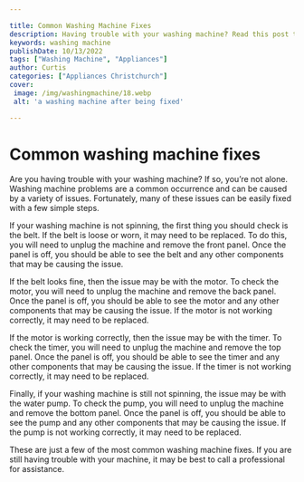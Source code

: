 ```yaml
---

title: Common Washing Machine Fixes
description: Having trouble with your washing machine? Read this post to find out the common issues and how to easily fix them - click to learn more!
keywords: washing machine
publishDate: 10/13/2022
tags: ["Washing Machine", "Appliances"]
author: Curtis
categories: ["Appliances Christchurch"]
cover: 
 image: /img/washingmachine/18.webp
 alt: 'a washing machine after being fixed'

---
```


# Common washing machine fixes

Are you having trouble with your washing machine? If so, you’re not alone. Washing machine problems are a common occurrence and can be caused by a variety of issues. Fortunately, many of these issues can be easily fixed with a few simple steps.

If your washing machine is not spinning, the first thing you should check is the belt. If the belt is loose or worn, it may need to be replaced. To do this, you will need to unplug the machine and remove the front panel. Once the panel is off, you should be able to see the belt and any other components that may be causing the issue.

If the belt looks fine, then the issue may be with the motor. To check the motor, you will need to unplug the machine and remove the back panel. Once the panel is off, you should be able to see the motor and any other components that may be causing the issue. If the motor is not working correctly, it may need to be replaced.

If the motor is working correctly, then the issue may be with the timer. To check the timer, you will need to unplug the machine and remove the top panel. Once the panel is off, you should be able to see the timer and any other components that may be causing the issue. If the timer is not working correctly, it may need to be replaced.

Finally, if your washing machine is still not spinning, the issue may be with the water pump. To check the pump, you will need to unplug the machine and remove the bottom panel. Once the panel is off, you should be able to see the pump and any other components that may be causing the issue. If the pump is not working correctly, it may need to be replaced.

These are just a few of the most common washing machine fixes. If you are still having trouble with your machine, it may be best to call a professional for assistance.